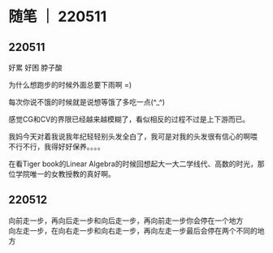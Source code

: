 # 随笔 ｜ 220511

## 220511
好累 好困 脖子酸

为什么想跑步的时候外面总要下雨啊 =)

每次你说不饿的时候就是说想等饿了多吃一点(\^_\^)

感觉CG和CV的界限已经越来越模糊了，看似相反的过程不过是上下游而已。

我妈今天对着我说我年纪轻轻别头发全白了，我可是对我的头发很有信心的啊喂  
不行不行，我得好好保养。。。。

在看Tiger book的Linear Algebra的时候回想起大一大二学线代、高数的时光，那位学院唯一的女教授教的真好啊。

## 220512
向前走一步，再向后走一步和向后走一步，再向前走一步你会停在一个地方  
向左走一步，在向右走一步和向右走一步，再向左走一步最后会停在两个不同的地方